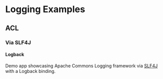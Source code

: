 # Logging Examples

## ACL

### Via SLF4J

#### Logback

Demo app showcasing Apache Commons Logging framework
via [SLF4J](../README.md)
with a Logback binding.

